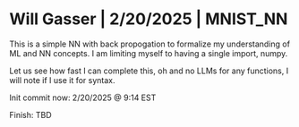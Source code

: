 # Will Gasser | 2/20/2025 | MNIST_NN

This is a simple NN with back propogation to formalize my understanding of ML and NN concepts.
I am limiting myself to having a single import, numpy. 

Let us see how fast I can complete this, oh and no LLMs for any functions, I will note if I use it for syntax.

Init commit now: 2/20/2025 @ 9:14 EST

Finish: TBD